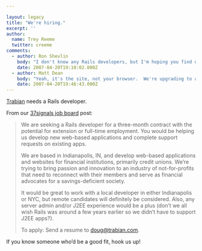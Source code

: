 ```yaml
---

layout: legacy
title: "We're hiring."
excerpt: ''
author:
  name: Trey Reeme
  twitter: creeme
comments:
  - author: Ron Shevlin
    body: "I don't know any Rails developers, but I'm hoping you find one soon. Over the past couple of days, I've tried to leave messages and/or hit your site, and have received a Rails error message. Could by my browser, because I get in eventually."
    date: 2007-04-20T19:10:02.000Z
  - author: Matt Dean
    body: "Yeah, it's the site, not your browser.  We're upgrading to a more stable platform, but unfortunately client support has been hogging our (my) development time.  Hence the need for a developer -- and not a moment too soon."
    date: 2007-04-20T19:46:43.000Z
---
```


<p><a href="http://www.trabian.com">Trabian</a> needs a Rails developer.</p>
<p>From our <a href="http://jobs.37signals.com/jobs/1435">37signals job board</a> post:</p>
<blockquote><p>We are seeking a Rails developer for a three-month contract with the potential for extension or full-time employment. You would be helping us develop new web-based applications and complete support requests on existing apps.</p><p>We are based in Indianapolis, IN, and develop web-based applications and websites for financial institutions, primarily credit unions. We&#8217;re trying to bring passion and innovation to an industry of not-for-profits that need to reconnect with their members and serve as financial advocates for a savings-deficient society.</p><p>It would be great to work with a local developer in either Indianapolis or <span class="caps">NYC</span>, but remote candidates will definitely be considered. Also, any server admin and/or <span class="caps">J2EE</span> experience would be a plus (don&#8217;t we all wish Rails was around a few years earlier so we didn&#8217;t have to support <span class="caps">J2EE</span> apps?).</p><p>To apply: Send a resume to <a href="mailto:doug@trabian.com">doug@trabian.com</a>.</p></blockquote>
<p>If you know someone who&#8217;d be a good fit, hook us up!</p>